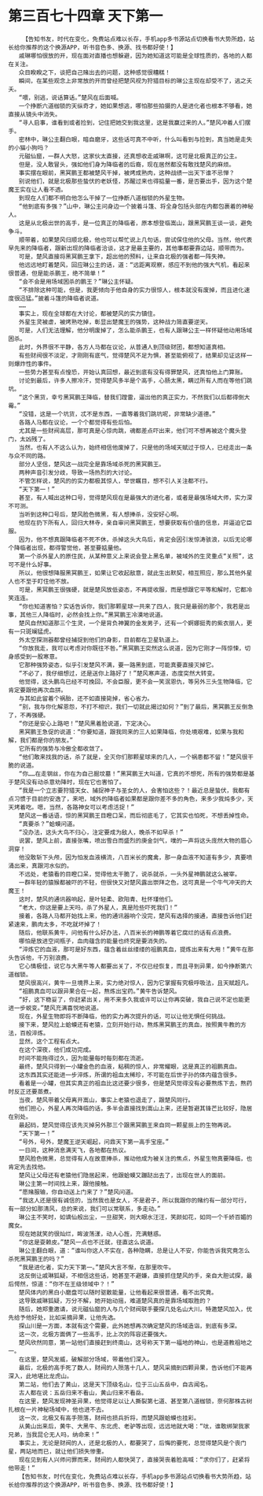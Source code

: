 # 第三百七十四章 天下第一
        【告知书友，时代在变化，免费站点难以长存，手机app多书源站点切换看书大势所趋，站长给你推荐的这个换源APP，听书音色多、换源、找书都好使！】
       戚琳哪怕很放的开，现在面对直播也想躲避，因为她知道这可能是全球性质的，各地的人都在关注。
       众目睽睽之下，谈把自己赌出去的问题，这种感觉很糟糕！
       瞬间，在某些观念上非常放的开而曾经把楚风视为狩猎目标的琳公主现在却受不了，逃之夭夭。
       “喂，别逃，说话算话。”楚风在后面喊。
       一个挣断六道枷锁的天纵奇才，她如果想逃，哪怕那些拍摄的人是进化者也根本不够看，她直接从镜头中消失。
       “寻人启事，谁看到或者捡到，记住把她交到我这里，这是我赢过来的人。”楚风冲着人们摆手。
       密林中，琳公主翻白眼，暗自磨牙，这些话可真不中听，什么叫看到与捡到，真当她是走失的小猫小狗吗？
       元磁仙窟，一群人大怒，这家伙太直接，还真想收走戚琳啊，这可是北极真正的公主。
       但是，没人敢冒头，强如他们身为降临者的后裔，现在居然都没有敢找楚风的麻烦。
       事实摆在眼前，黑冥鹏王都被楚风干掉，被烤成熟肉，这种战绩一出天下谁不忌惮？
       别说他们，就是北极那些蛰伏的老妖怪，苏醒过来也得掂量一番，是否要出手，因为这个楚魔王实在让人看不透。
       到现在人们都不明白他怎么干掉了一位挣断八道枷锁的外星生物。
       “他到底有多强？”山中，琳公主问身边一个披着斗篷、将全身包括头部在内都包裹着的神秘人。
       这是从北极出世的高手，是一位真正的降临者，原本想登临嵩山，跟黑冥鹏王谈一谈，避免争斗。
       顺带着，如果楚风归顺北极，他也可以帮忙说上几句话，尝试保住他的父母。当然，他代表早先来的降临者，跟新出现的降临者洽谈，这才是最主要的，其他事都要靠边站，顺带而为。
       可是，楚风直接将黑冥鹏王拿下，超出他的预料，让来自北极的强者都一阵失神。
       他远远地盯着楚风，回应琳公主的话，道：“远距离观察，感应不到他的强大气机，看起来很普通，但是能杀鹏王，绝不简单！”
       “会不会是用场域困杀的鹏王？”琳公主怀疑。
       “不排除这种可能，但是，我更倾向于他自身的实力很惊人，根本就没有废掉，而且进化速度很迅猛。”披着斗篷的降临者说道。
       ……
       事实上，现在全球都在大讨论，都被楚风的实力镇住。
       外星生灵被虐，被烤熟吃掉，彰显出楚魔王的强势，这种战力简直要逆天。
       可是，人们无法理解，他分明废掉了，怎么能杀鹏王，也有人跟琳公主一样怀疑他动用场域困杀。
       此时，外界很不平静，各方人马都在议论，从普通人到顶级财团，都想知道真相。
       有些财阀很不淡定，才刚刚有底气，觉得楚风不足为惧，甚至能俯视了，结果却见证这样一则爆炸性的事件。
       一些势力甚至有点惶恐，开始认真回想，最近到底有没有得罪楚风，还真怕他上门算账。
       讨论到最后，许多人擦冷汗，觉得楚风多半是个高手，心肠太黑，瞒过所有人而在等他们跳坑。
       “这个黑货，幸亏黑冥鹏王降临，替我们蹚雷，逼出他的真正实力，不然我们以后都得倒大霉。”
       “没错，这是一个坑货，忒不是东西，一直等着我们跳坑呢，非常缺少道德。”
       各路人马都在议论，一个个都觉得有些后怕。
       尤其是一些财阀高层，那可真是心惊肉跳，魂都差点吓出来，他们可不想再被这个魔头登门，太凶残了。
       当然，也有人不这么认为，始终相信他废掉了，只是他的场域天赋过于惊人，已经走出一条与众不同的路。
       部分人坚信，楚风这一战完全是靠场域杀死的黑冥鹏王。
       两种声音引发分歧，导致一场热烈的大讨论。
       不管怎样说，楚风的的实力都极其惊人，举世瞩目，想不引人关注都不行。
       “天下第一！”
       甚至，有人喊出这种口号，觉得楚风现在是最强大的进化者，或者是最强场域大师，实力深不可测。
       当听到这种口号后，楚风脸色微黑，有人想捧杀，没安好心啊。
       他现在扔下所有人，回归大林寺，亲自审问黑冥鹏王，想要获取有价值的信息，并逼迫它臣服。
       因为，他不想真跟降临者不死不休，杀掉这头大鸟后，肯定会因引发惊涛骇浪，以后无论哪个降临者出现，都得警觉他，甚至要掂量他。
       第一个杀外星人的原住民，从某种意义上来说会登上黑名单，被域外的生灵重点“关照”，这可不是什么好事。
       所以，他很想降服黑冥鹏王，如果让它收起敌意，就此生出默契，相互照应，那么其他外星人也不至于盯住他不放。
       可是，黑冥鹏王很强硬，就是楚风放低姿态，不再提收服，而是想跟它平等和解时，它都冷笑连连。
       “你也知道害怕？实话告诉你，我们那颗星球一共来了四人，我只是最弱的那个，我若是出事，其他三人降临时，必然会找上你。”黑冥鹏王冷漠地说道。
       楚风自然知道那三个生灵，一个是背负神翼的金发男子，还有一个婀娜挺秀的紫衣丽人，更有一只斑斓猛虎。
       外太空探测器都曾经捕捉到他们的身影，目前都在卫星轨道上。
       “你放我走，我可以考虑对你既往不咎。”黑冥鹏王突然这么说道，因为它刚才一阵惊悚，切身感受到一股寒意。
       它那种强势姿态，似乎引发楚风不满，要一路黑到底，可能真要直接灭掉它。
       “不必了，我仔细想过，还是送你上路好了！”楚风寒声道，态度突然大转变。
       他觉得，这头鹏鸟已经不可挽回，不会臣服，更不会一笑泯恩仇，等另外三头生物降临，它肯定要跟他再次血拼。
       与其如此留着个祸胎，还不如直接毙掉，省心省力。
       “别，我与你化解恩怨，不打不相识，我们一切就此揭过如何？”到了最后，黑冥鹏王反倒急了，不再强硬。
       “你还是安心上路吧！”楚风黑着脸说道，下定决心。
       黑冥鹏王急促的说道：“你要知道，跟我同来的三人如果降临，你处境艰难，如果与我和解，我们都是你的朋友。”
       它所有的强势与冷傲全都收敛了。
       “他们敢来找我的话，杀了就是，全灭你们那颗星球来的几人，一个祸患都不留！”楚风很干脆的说道。
       “你……在走钢丝，你在为自己掘坟墓！”黑冥鹏王大叫道，它真的不想死，所有的强势都是基于楚风没有动杀意劝降时，现在它也害怕了。
       “我是一个立志要狩猎天女、捕捉神子与圣女的人，会害怕这些？！最近总是蛰伏，我都有点习惯于目前的安逸了，来吧，域外的降临者如果都是跟你差不多的角色，来多少我炖多少，天天烤着吃。嗯，当然，各路神女可以考虑活捉！”
       楚风这一番话语，惊的黑冥鹏王目瞪口呆，而后彻底毛了，它其实也怕死，不想丢掉性命。
       “真要杀？”蛤蟆问道。
       “没办法，这头大鸟不归心，注定要成为敌人，晚杀不如早杀！”
       说罢，楚风上前，直接张嘴，喷出雪白而盛烈的庚金剑气，噗的一声将这头庞然大物的眉心洞穿！
       他没敢斩下头颅，因为怕发血液横流，八百米长的魔禽，那一身血液不知道有多少，真要喷涌出来，真跟河水似的。
       不远处，老猿看的目瞪口呆，觉得他太干脆了，说杀就杀，一头外星神鹏就这么被宰。
       一群年轻的猿猴都被吓的不轻，但很快又对楚风露出崇拜之色，这可真是一个牛气冲天的大魔王！
       这时，楚风的通讯器响起，是叶轻柔、欧阳青、杜怀瑾他们。
       “老大，你这是要上天吗，杀了外星人，真是险些吓死我们！”
       接着，各路人马都开始找上来，他的通讯器响个没完，楚风有选择的接通，直接告诉他们赶紧速来，鹏肉太多，不吃就坏掉了！
       随后，他联系黄牛，问他有什么好办法，八百米长的神鹏等着它腐烂的话有点浪费。
       哪怕是放进空间瓶子，血肉蕴含的能量也终究是要消失的。
       “淬炼它的血液，那可是好东西，蕴含着丝丝缕缕的祖鹏真血，提炼出来有大用！”黄牛在那头告诉他，千万别浪费。
       它心情极佳，说它与大黑牛等人都要出关了，不仅已经恢复，而且寻到异果，如今挣断第六道枷锁。
       楚风很高兴，黄牛一旦境界上来，实力绝对惊人，因为它掌握有究极呼吸法，且天赋超凡。
       “祖鹏真血可以跟异果合在一起，熬炼出宝药。”黄牛告诉楚风。
       “好，这下稳妥了，你赶紧出关，用不来多久我或许可以让你再突破，我自己说不定也能更进一步蜕变。”楚风充满喜悦地说道。
       现在，外星生物即将不断降临，他的实力再次提升的话，可以让他无惧任何挑战。
       接下来，楚风拉上蛤蟆还有老猿，立刻开始行动，熬炼黑冥鹏王的真血，按照黄牛教的方法，百般淬炼。
       显然，这个工程有点大。
       在这个深夜，他们成功完成。
       时间不能拖得过久，因为能量每时每刻都在流逝。
       最终，楚风只得到一小罐金色的血液，粘稠的惊人，非常耀眼，这是真正的祖鹏真血。
       这东西其实还能进一步淬炼，所谓的祖血太稀珍，不可能在后世子孙的体内蕴含很多。
       看着是一小罐，但其实真正的祖血比这还要少很多，但是楚风觉得没有必要熬炼下去，熬药时反正还要蒸煮。
       当夜，楚风带着父母离开嵩山，事实上老猿也退走了，跟楚风同行。
       他们担心，外星人再次降临的话，多半会直接找到嵩山上来，还是暂避其锋芒比较好，隐居在别处。
       最起码，楚风觉得应该先灭掉另外那三个跟黑冥鹏王来自同一颗星辰上的生物再说。
       “天下第一！”
       “号外，号外，楚魔王逆天崛起，问鼎天下第一高手宝座。”
       一日间，这种消息满天飞，各地都在热议。
       楚风脸色微黑，总觉得有人在故意捧杀，推动他成为被关注的焦点，外星生物真要降临，也肯定先去找他。
       楚风让父母还有老猿他们隐居起来，他跟蛤蟆又蹦跶出去了，出现在世人的面前。
       琳公主第一时间找上来，跟他接触。
       “愿赌服输，你自动送上门来了？”楚风问道。
       “我这人还是很有诚信的，当然我也是女人，不是君子，所以我跟你的赌约有一部分可行，有一部分如那清风，总的来说，我们可以常联系，多走动。”
       琳公主不笑时，如谪仙般出尘，一旦甜笑，则大眼水汪汪，笑颜如花，如同一个千娇百媚的魔女。
       现在她就笑的很灿烂，眸波荡漾，动人心旌，充满魅惑。
       “你这是耍赖皮。”楚风一点也不迁就，径直这么说道。
       琳公主翻白眼，道：“谁叫你这人不实在，各种隐瞒，总是让人不安，你能告诉我究竟怎么杀死黑冥鹏王的吗？”
       “我是进化者，实力天下第一。”楚风大言不惭，在那里吹牛。
       这反倒让戚琳狐疑，不相信这些话，她甚至不避嫌，直接抓住楚风的手，亲自大胆试探，最后愕然，惊道：“你不在王级领域中？！”
       楚风体内的黑白小磨盘可以随时驱散能量，让他看起来很普通，看不出究竟。
       这导致戚琳狐疑，万分不解，她开始动摇，难道楚风真的是靠场域取胜的？
       随后，她郑重邀请，说元磁仙窟的人与几个财阀联手要探几处名山大川，特邀楚风加入，优先给予他好处，比如采摘异果，让他先选。
       探山川是一方面，本就有这个需要，此外她想再次确定楚风的场域造诣，到底有多深。
       这一次，北极方面俩了一些高手，比上次的阵容还要强大。
       楚风欣然同意，第一站他们直接赶到终南山，这号称天下第一福地的神山，也是道教祖地之一。
       在这里，楚风发威，破解部分场域，带着他们深入。
       最后，北极的高手死了数人，财阀的人殒落十几人，楚风采摘到四颗异果，告诉他们不能再深入，此地堪比龙虎山。
       第二站，他们去了黄山，这是天下顶级名山，位于三山五岳中，自古闻名。
       古人都在说：五岳归来不看山，黄山归来不看岳。
       在这里，楚风发现神圣异果，他觉得足以让人撕裂第七道、甚至第八道枷锁，奈何那株古树扎根在一片神秘场域中，他也进不去。
       这一次，北极又有高手殒落，财阀也损兵折将，而楚风跟蛤蟆也挂彩。
       从黄山出来后，黄牛、大黑牛、东北虎、老驴等出现，远远地就大喝：“呔，谁敢绑架我家兄弟，当我昆仑无人吗，纳命来！”
       事实上，无论是财阀的人，还是北极的人，都要哭了，后悔的要死，总觉得楚风是个丧门星，两站地而已，就让他们损失惨重。
       现在见到有人兴师问罪而来，财阀的人都快哭了，直接哭丧着脸高喊：“求你们了，赶紧将他带走！”
       【告知书友，时代在变化，免费站点难以长存，手机app多书源站点切换看书大势所趋，站长给你推荐的这个换源APP，听书音色多、换源、找书都好使！】